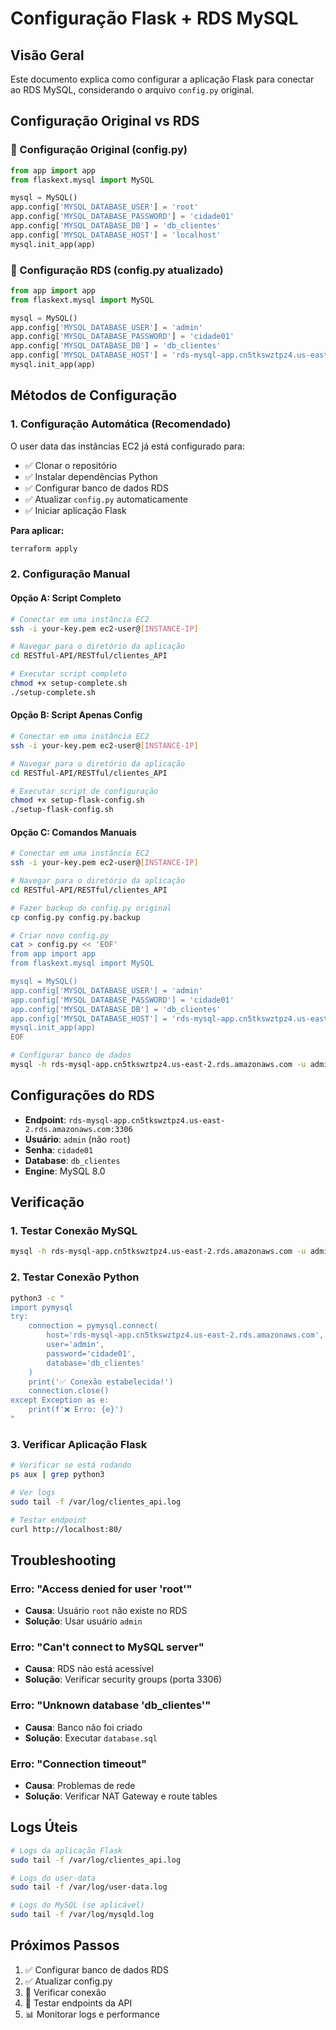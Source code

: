 # Configuração Flask + RDS MySQL

## Visão Geral

Este documento explica como configurar a aplicação Flask para conectar ao RDS MySQL, considerando o arquivo `config.py` original.

## Configuração Original vs RDS

### 🔧 Configuração Original (config.py)
```python
from app import app
from flaskext.mysql import MySQL

mysql = MySQL()
app.config['MYSQL_DATABASE_USER'] = 'root'
app.config['MYSQL_DATABASE_PASSWORD'] = 'cidade01'
app.config['MYSQL_DATABASE_DB'] = 'db_clientes'
app.config['MYSQL_DATABASE_HOST'] = 'localhost'
mysql.init_app(app)
```

### 🚀 Configuração RDS (config.py atualizado)
```python
from app import app
from flaskext.mysql import MySQL

mysql = MySQL()
app.config['MYSQL_DATABASE_USER'] = 'admin'
app.config['MYSQL_DATABASE_PASSWORD'] = 'cidade01'
app.config['MYSQL_DATABASE_DB'] = 'db_clientes'
app.config['MYSQL_DATABASE_HOST'] = 'rds-mysql-app.cn5tkswztpz4.us-east-2.rds.amazonaws.com'
mysql.init_app(app)
```

## Métodos de Configuração

### 1. Configuração Automática (Recomendado)

O user data das instâncias EC2 já está configurado para:
- ✅ Clonar o repositório
- ✅ Instalar dependências Python
- ✅ Configurar banco de dados RDS
- ✅ Atualizar `config.py` automaticamente
- ✅ Iniciar aplicação Flask

**Para aplicar:**
```bash
terraform apply
```

### 2. Configuração Manual

#### Opção A: Script Completo
```bash
# Conectar em uma instância EC2
ssh -i your-key.pem ec2-user@[INSTANCE-IP]

# Navegar para o diretório da aplicação
cd RESTful-API/RESTful/clientes_API

# Executar script completo
chmod +x setup-complete.sh
./setup-complete.sh
```

#### Opção B: Script Apenas Config
```bash
# Conectar em uma instância EC2
ssh -i your-key.pem ec2-user@[INSTANCE-IP]

# Navegar para o diretório da aplicação
cd RESTful-API/RESTful/clientes_API

# Executar script de configuração
chmod +x setup-flask-config.sh
./setup-flask-config.sh
```

#### Opção C: Comandos Manuais
```bash
# Conectar em uma instância EC2
ssh -i your-key.pem ec2-user@[INSTANCE-IP]

# Navegar para o diretório da aplicação
cd RESTful-API/RESTful/clientes_API

# Fazer backup do config.py original
cp config.py config.py.backup

# Criar novo config.py
cat > config.py << 'EOF'
from app import app
from flaskext.mysql import MySQL

mysql = MySQL()
app.config['MYSQL_DATABASE_USER'] = 'admin'
app.config['MYSQL_DATABASE_PASSWORD'] = 'cidade01'
app.config['MYSQL_DATABASE_DB'] = 'db_clientes'
app.config['MYSQL_DATABASE_HOST'] = 'rds-mysql-app.cn5tkswztpz4.us-east-2.rds.amazonaws.com'
mysql.init_app(app)
EOF

# Configurar banco de dados
mysql -h rds-mysql-app.cn5tkswztpz4.us-east-2.rds.amazonaws.com -u admin -pcidade01 < /home/ec2-user/RESTful-API/database.sql
```

## Configurações do RDS

- **Endpoint**: `rds-mysql-app.cn5tkswztpz4.us-east-2.rds.amazonaws.com:3306`
- **Usuário**: `admin` (não `root`)
- **Senha**: `cidade01`
- **Database**: `db_clientes`
- **Engine**: MySQL 8.0

## Verificação

### 1. Testar Conexão MySQL
```bash
mysql -h rds-mysql-app.cn5tkswztpz4.us-east-2.rds.amazonaws.com -u admin -pcidade01 -e "USE db_clientes; SHOW TABLES;"
```

### 2. Testar Conexão Python
```bash
python3 -c "
import pymysql
try:
    connection = pymysql.connect(
        host='rds-mysql-app.cn5tkswztpz4.us-east-2.rds.amazonaws.com',
        user='admin',
        password='cidade01',
        database='db_clientes'
    )
    print('✅ Conexão estabelecida!')
    connection.close()
except Exception as e:
    print(f'❌ Erro: {e}')
"
```

### 3. Verificar Aplicação Flask
```bash
# Verificar se está rodando
ps aux | grep python3

# Ver logs
sudo tail -f /var/log/clientes_api.log

# Testar endpoint
curl http://localhost:80/
```

## Troubleshooting

### Erro: "Access denied for user 'root'"
- **Causa**: Usuário `root` não existe no RDS
- **Solução**: Usar usuário `admin`

### Erro: "Can't connect to MySQL server"
- **Causa**: RDS não está acessível
- **Solução**: Verificar security groups (porta 3306)

### Erro: "Unknown database 'db_clientes'"
- **Causa**: Banco não foi criado
- **Solução**: Executar `database.sql`

### Erro: "Connection timeout"
- **Causa**: Problemas de rede
- **Solução**: Verificar NAT Gateway e route tables

## Logs Úteis

```bash
# Logs da aplicação Flask
sudo tail -f /var/log/clientes_api.log

# Logs do user-data
sudo tail -f /var/log/user-data.log

# Logs do MySQL (se aplicável)
sudo tail -f /var/log/mysqld.log
```

## Próximos Passos

1. ✅ Configurar banco de dados RDS
2. ✅ Atualizar config.py
3. 🔄 Verificar conexão
4. 🧪 Testar endpoints da API
5. 📊 Monitorar logs e performance 